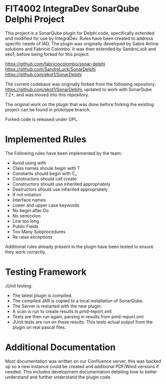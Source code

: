 FIT4002 IntegraDev SonarQube Delphi Project
================
This project is a SonarQube plugin for Delphi code, specifically extended and modified for use by IntegraDev. Rules have been created to address specific needs of IAD. The plugin was originally developed by Sabre Airline solutions and Fabricio Colombo. It was then extended by SandroLuck and eko1, before being forked for this project:

https://github.com/fabriciocolombo/sonar-delphi 
https://github.com/SandroLuck/SonarDelphi
https://github.com/ekot1/SonarDelphi

The current codebase was originally forked from the following repository: https://github.com/ekot1/SonarDelphi, updated to work with SonarQube 7.2+, and was moved into this repository.

The original work on the plugin that was done before forking the existing project can be found in prototype branch.

Forked code is released under GPL.

Implemented Rules
==================
The Following rules have been implemented by the team:

  * Avoid using with
  * Class names shoule begin with T
  * Constants should begin with C_
  * Constructors should call create
  * Constructors should use inherited appropriately
  * Destructors should use inherited appropriately
  * If not notation
  * Interface names
  * Lower and upper case keywords
  * No begin after Do
  * No semicolon
  * Line too long
  * Public Fields
  * Too Many Subprocedures
  * Re raise exceptions
  
  
Additional rules already present in the plugin have been tested to ensure they work correctly.
 
Testing Framework
==================
JUnit testing:

 * The latest plugin is compiled.
 * The compiled JAR is copied to a local installation of SonarQube. 
 * The Server is restarted with the new plugin.
 * A scan is run to create results in pmd-report.xml
 * Tests are then run again, parsing in results from pmd-report.xml
  * JUnit tests are run on these results. This tests actual output from the plugin on real pascal files.
  
Additional Documentation
==================
Most documentation was written on our Confluence server, this was backed up so a new instance could be created and additional PDF/Word versions if needed. This includes development documentation detailing how to better understand and further understand the plugin code.
